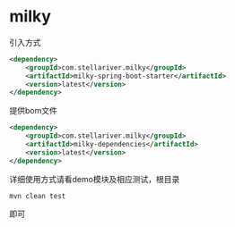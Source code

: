 # milky


引入方式
```xml
<dependency>
    <groupId>com.stellariver.milky</groupId>
    <artifactId>milky-spring-boot-starter</artifactId>
    <version>latest</version>
</dependency>
```

            
提供bom文件
```xml
<dependency>
    <groupId>com.stellariver.milky</groupId>
    <artifactId>milky-dependencies</artifactId>
    <version>latest</version>
</dependency>
```
详细使用方式请看demo模块及相应测试，根目录 
```shell
mvn clean test
```
即可
